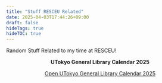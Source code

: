 ```yaml
---
title: "Stuff RESCEU Related"
date: 2025-04-03T17:44:26+09:00
draft: false
hideTags: true
hideTOC: true
---
```


Random Stuff Related to my time at RESCEU!




<p style="text-align: center; font-weight: bold;">
	UTokyo General Library Calendar 2025
</p>


<!--
These sites are dynamically generated, so the current month is always correct.
However, in my case, the view is fixed at the month for which I have put the html code in. So, the best option right now is to have this link to the calendar page!
-->

<p style="text-align: center;">
	<a href="https://opac.dl.itc.u-tokyo.ac.jp/opac/calendar/?lang=1&countercd=100001&date=2025-04" target="_blank" rel="noopener noreferrer">
		Open UTokyo General Library Calendar 2025
	</a>
</p>